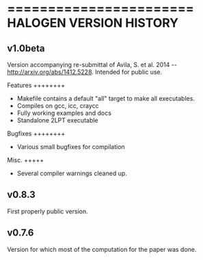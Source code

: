 =======================
HALOGEN VERSION HISTORY
=======================
v1.0beta
--------
Version accompanying re-submittal of Avila, S. et
al. 2014 -- http://arxiv.org/abs/1412.5228. Intended for public use.

Features
++++++++
* Makefile contains a default "all" target to make all executables.
* Compiles on gcc, icc, craycc
* Fully working examples and docs
* Standalone 2LPT executable

Bugfixes
++++++++
* Various small bugfixes for compilation

Misc.
+++++
* Several compiler warnings cleaned up.
  
v0.8.3
------
  First properly public version.

v0.7.6
------
  Version for which most of the computation for the paper was done.

